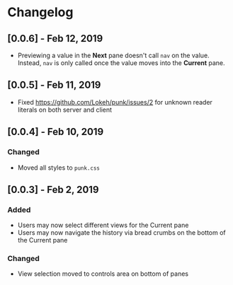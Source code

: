 # Changelog

## [0.0.6] - Feb 12, 2019

 - Previewing a value in the **Next** pane doesn't call `nav` on the value.
 Instead, `nav` is only called once the value moves into the **Current** pane.

## [0.0.5] - Feb 11, 2019

 - Fixed https://github.com/Lokeh/punk/issues/2 for unknown reader literals on 
 both server and client

## [0.0.4] - Feb 10, 2019

### Changed

- Moved all styles to `punk.css`

## [0.0.3] - Feb 2, 2019

### Added

- Users may now select different views for the Current pane
- Users may now navigate the history via bread crumbs on the bottom of the Current pane

### Changed
- View selection moved to controls area on bottom of panes
